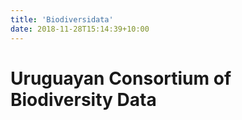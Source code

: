 ```yaml
---
title: 'Biodiversidata'
date: 2018-11-28T15:14:39+10:00
---
```


# Uruguayan Consortium of Biodiversity Data 
